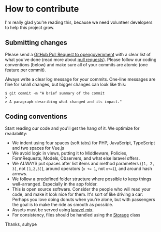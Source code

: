 # How to contribute

I'm really glad you're reading this, because we need volunteer developers to help this project grow.

## Submitting changes

Please send a [GitHub Pull Request to opengovernment](https://github.com/ammannbe/ShoppinglistApi/compare) with a clear list of what you've done (read more about [pull requests](http://help.github.com/pull-requests/)). Please follow our coding conventions (below) and make sure all of your commits are atomic (one feature per commit).

Always write a clear log message for your commits. One-line messages are fine for small changes, but bigger changes can look like this:

    $ git commit -m "A brief summary of the commit
    >
    > A paragraph describing what changed and its impact."

## Coding conventions

Start reading our code and you'll get the hang of it. We optimize for readability:

-   We indent using four spaces (soft tabs) for PHP, JavaScript, TypeScript and two spaces for Vue.js
-   We avoid logic in views, putting it to Middleware, Policies, FormRequests, Models, Observers, and what else laravel offers.
-   We ALWAYS put spaces after list items and method parameters (`[1, 2, 3]`, not `[1,2,3]`), around operators (`x += 1`, not `x+=1`), and around hash arrows.
-   We follow a predefined folder structure where possible to keep things well-arranged. Especially in the app folder.
-   This is open source software. Consider the people who will read your code, and make it look nice for them. It's sort of like driving a car: Perhaps you love doing donuts when you're alone, but with passengers the goal is to make the ride as smooth as possible.
-   Assets must be served using [laravel mix](https://laravel-mix.com/docs/master/versioning).
-   For consistency, files should be handled using the [Storage](https://laravel.com/docs/master/filesystem) class

Thanks, suhype
